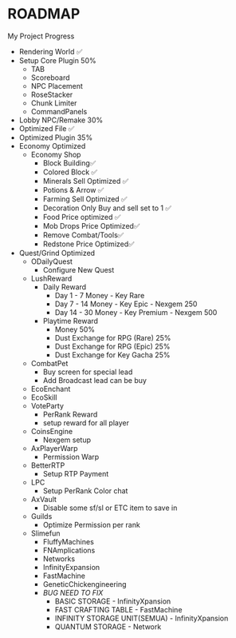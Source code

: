 # ROADMAP
My Project Progress
- Rendering World ✅
- Setup Core Plugin 50%
  - TAB
  - Scoreboard
  - NPC Placement
  - RoseStacker
  - Chunk Limiter
  - CommandPanels
- Lobby NPC/Remake 30%
- Optimized File ✅
- Optimized Plugin 35%
- Economy Optimized
  - Economy Shop
    - Block Building✅
    - Colored Block ✅
    - Minerals Sell Optimized ✅
    - Potions & Arrow ✅
    - Farming Sell Optimized ✅
    - Decoration Only Buy and sell set to 1 ✅
    - Food Price optimized ✅
    - Mob Drops Price Optimized✅
    - Remove Combat/Tools✅
    - Redstone Price Optimized✅
- Quest/Grind Optimized
  - ODailyQuest
    - Configure New Quest
  - LushReward
    - Daily Reward
      - Day 1 - 7 Money - Key Rare
      - Day 7 - 14 Money - Key Epic - Nexgem 250
      - Day 14 - 30 Money - Key Premium - Nexgem 500
    - Playtime Reward
      - Money 50%
      - Dust Exchange for RPG (Rare) 25%
      - Dust Exchange for RPG (Epic) 25%
      - Dust Exchange for Key Gacha 25%
  - CombatPet
    - Buy screen for special lead
    - Add Broadcast lead can be buy
  - EcoEnchant
  - EcoSkill
  - VoteParty
    - PerRank Reward
    - setup reward for all player
  - CoinsEngine
    - Nexgem setup
  - AxPlayerWarp
    - Permission Warp
  - BetterRTP
    - Setup RTP Payment
  - LPC
    - Setup PerRank Color chat
  - AxVault
    - Disable some sf/sl or ETC item to save in
  - Guilds
    - Optimize Permission per rank
  - Slimefun
    - FluffyMachines
    - FNAmplications
    - Networks
    - InfinityExpansion
    - FastMachine
    - GeneticChickengineering
    - *BUG NEED TO FIX*
      - BASIC STORAGE - InfinityXpansion
      - FAST CRAFTING TABLE - FastMachine
      - INFINITY STORAGE UNIT(SEMUA) - InfinityXpansion
      - QUANTUM STORAGE - Network
